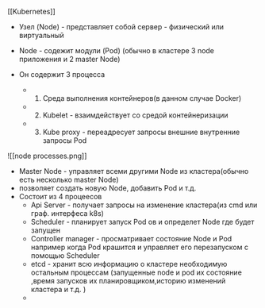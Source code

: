 [[Kubernetes]]

- Узел (Node) - представляет собой сервер - физический или виртуальный
- Node - содежит модули (Pod) (обычно в кластере 3 node приложения и 2 master Node)

- Он содержит 3 процесса
	- 1) Среда выполнения контейнеров(в данном случае Docker)
	- 2) Kubelet - взаимдействует со средой контейнеризации
	- 3) Kube proxy - переадресует запросы внешние внутренние запросы Pod

![[node processes.png]]

- Master Node - управляет всеми другими Node из кластера(обычно есть несколько master Node)
- позволяет создать новую Node, добавить Pod и т.д.
- Состоит из 4 процеесов
	- Api Server - получает запросы на изменение кластера(из cmd или граф. интерфеса k8s)
	- Scheduler - планирует запуск Pod ов и определет Node где будет запущен
	- Controller manager - просматривает состояние Node и  Pod например когда Pod крашится и управляет его перезапуском с помощью Scheduler
	- etcd - хранит всю информацию о кластере необходимую остальным процессам (запущенные node и  pod их состояние ,время запусков их планировщиком,историю изменений кластера и т.д. )
	- 
